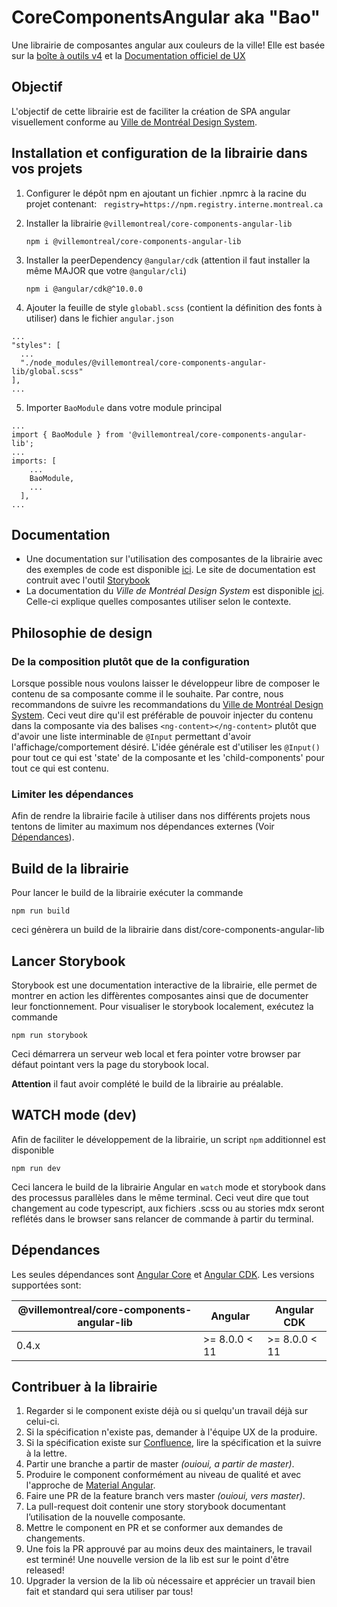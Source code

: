 # CoreComponentsAngular aka "Bao"

Une librairie de composantes angular aux couleurs de la ville! Elle est basée sur la [boîte à outils v4](https://services.montreal.ca/boite-outils4/) et la [Documentation officiel de UX](https://zeroheight.com/575tugn0n/p/139208-ville-de-montral-design-system)

## Objectif
L'objectif de cette librairie est de faciliter la création de SPA angular visuellement conforme au [Ville de Montréal Design System](https://zeroheight.com/575tugn0n/p/139208-ville-de-montral-design-system).

## Installation et configuration de la librairie dans vos projets
1. Configurer le dépôt npm en ajoutant un fichier .npmrc à la racine du projet contenant: ` registry=https://npm.registry.interne.montreal.ca`

2. Installer la librairie `@villemontreal/core-components-angular-lib`

   `npm i @villemontreal/core-components-angular-lib`

3. Installer la peerDependency `@angular/cdk` (attention il faut installer la même MAJOR que votre `@angular/cli`)

   `npm i @angular/cdk@^10.0.0`


4. Ajouter la feuille de style `globabl.scss` (contient la définition des fonts à utiliser) dans le fichier `angular.json`
``` 
...
"styles": [
  ...
  "./node_modules/@villemontreal/core-components-angular-lib/global.scss"
],
...
```
5. Importer `BaoModule` dans votre module principal
```
...
import { BaoModule } from '@villemontreal/core-components-angular-lib';
...
imports: [
    ...
    BaoModule,
    ...
  ],
...
```

## Documentation
* Une documentation sur l'utilisation des composantes de la librairie avec des exemples de code est disponible [ici](https://services.interne.montreal.ca/bao-storybook). Le site de documentation est contruit avec l'outil [Storybook](https://storybook.js.org/)
* La documentation du *Ville de Montréal Design System* est disponible [ici](https://zeroheight.com/575tugn0n/p/139208-ville-de-montral-design-system). Celle-ci explique quelles composantes utiliser selon le contexte.

## Philosophie de design
### De la composition plutôt que de la configuration
Lorsque possible nous voulons laisser le développeur libre de composer le contenu de sa composante comme il le souhaite. 
Par contre, nous recommandons de suivre les recommandations du [Ville de Montréal Design System](https://zeroheight.com/575tugn0n/p/139208-ville-de-montral-design-system). 
Ceci veut dire qu'il est préférable de pouvoir injecter du contenu dans la composante via des balises `<ng-content></ng-content>` plutôt que d'avoir une liste interminable de `@Input` permettant d'avoir l'affichage/comportement désiré.
L'idée générale est d'utiliser les `@Input()` pour tout ce qui est 'state' de la composante et les 'child-components' pour tout ce qui est contenu.

### Limiter les dépendances
Afin de rendre la librairie facile à utiliser dans nos différents projets nous tentons de limiter au maximum nos dépendances externes (Voir [Dépendances](#dependances)).

## Build de la librairie
Pour lancer le build de la librairie exécuter la commande 

`npm run build` 

ceci génèrera un build de la librairie dans dist/core-components-angular-lib

## Lancer Storybook
Storybook est une documentation interactive de la librairie, elle permet de montrer en action les diffèrentes composantes ainsi que de documenter leur fonctionnement. Pour visualiser le storybook localement, exécutez la commande 

`npm run storybook`

Ceci démarrera un serveur web local et fera pointer votre browser par défaut pointant vers la page du storybook local.

**Attention** il faut avoir complété le build de la librairie au préalable.

## WATCH mode (dev)
Afin de faciliter le développement de la librairie, un script `npm` additionnel est disponible

`npm run dev`

Ceci lancera le build de la librairie Angular en `watch` mode et storybook dans des processus parallèles dans le même terminal. Ceci veut dire que tout changement au code typescript, aux fichiers .scss ou au stories mdx seront reflétés dans le browser sans relancer de commande à partir du terminal.

## Dépendances

Les seules dépendances sont [Angular Core](https://angular.io) et [Angular CDK](https://material.angular.io/cdk/categories).
Les versions supportées sont:

| @villemontreal/core-components-angular-lib | Angular | Angular CDK |
|-|-|-|
| 0.4.x | >= 8.0.0 < 11 | >= 8.0.0 < 11 |

## Contribuer à la librairie

1. Regarder si le component existe déjà ou si quelqu'un travail déjà sur celui-ci.
2. Si la spécification n'existe pas, demander à l'équipe UX de la produire.
3. Si la spécification existe sur [Confluence](https://confluence.montreal.ca/pages/viewpage.action?pageId=121599367), lire la spécification et la suivre à la lettre.
4. Partir une branche a partir de master *(ouioui, a partir de master)*.
5. Produire le component conformément au niveau de qualité et avec l'approche de [Material Angular](https://material.angular.io/).
6. Faire une PR de la feature branch vers master *(ouioui, vers master)*.
7. La pull-request doit contenir une story storybook documentant l’utilisation de la nouvelle composante.
8. Mettre le component en PR et se conformer aux demandes de changements.
9. Une fois la PR approuvé par au moins deux des maintainers, le travail est terminé! Une nouvelle version de la lib est sur le point d'être released!
10. Upgrader la version de la lib où nécessaire et apprécier un travail bien fait et standard qui sera utiliser par tous!
